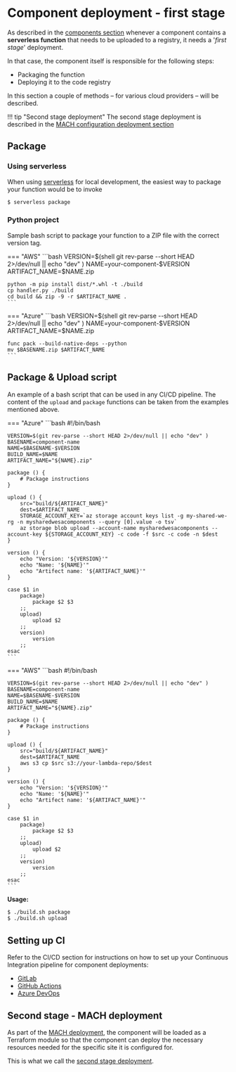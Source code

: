 # Component deployment - first stage

As described in the [components section](../../concepts/components/index.md)
whenever a component contains a **serverless function** that needs to be
uploaded to a registry, it needs a '*first stage*' deployment.

In that case, the component itself is responsible for the following steps:

- Packaging the function
- Deploying it to the code registry

In this section a couple of methods – for various cloud providers – will be described.

!!! tip "Second stage deployment"
    The second stage deployment is described in the [MACH configuration deployment section](./second-stage.md)

## Package

### Using serverless

When using [serverless](https://www.serverless.com) for local development, the
easiest way to package your function would be to invoke

```bash
$ serverless package
```

### Python project

Sample bash script to package your function to a ZIP file with the correct version tag.

=== "AWS"
    ```bash
    VERSION=$(shell git rev-parse --short HEAD 2>/dev/null || echo "dev" )
    NAME=your-component-$VERSION
    ARTIFACT_NAME=$NAME.zip

    python -m pip install dist/*.whl -t ./build
    cp handler.py ./build
    cd build && zip -9 -r $ARTIFACT_NAME .
    ```
=== "Azure"
    ```bash
    VERSION=$(shell git rev-parse --short HEAD 2>/dev/null || echo "dev" )
    NAME=your-component-$VERSION
    ARTIFACT_NAME=$NAME.zip

    func pack --build-native-deps --python
    mv $BASENAME.zip $ARTIFACT_NAME
    ```


## Package & Upload script

An example of a bash script that can be used in any CI/CD pipeline.
The content of the `upload` and `package` functions can be taken from the examples mentioned above.

=== "Azure"
    ```bash
    #!/bin/bash

    VERSION=$(git rev-parse --short HEAD 2>/dev/null || echo "dev" )
    BASENAME=component-name
    NAME=$BASENAME-$VERSION
    BUILD_NAME=$NAME
    ARTIFACT_NAME="${NAME}.zip"

    package () {
        # Package instructions
    }

    upload () {
        src="build/${ARTIFACT_NAME}"
        dest=$ARTIFACT_NAME
        STORAGE_ACCOUNT_KEY=`az storage account keys list -g my-shared-we-rg -n mysharedwesacomponents --query [0].value -o tsv`
        az storage blob upload --account-name mysharedwesacomponents --account-key ${STORAGE_ACCOUNT_KEY} -c code -f $src -c code -n $dest
    }

    version () {
        echo "Version: '${VERSION}'"
    	echo "Name: '${NAME}'"
    	echo "Artifect name: '${ARTIFACT_NAME}'"
    }

    case $1 in
        package)
            package $2 $3
        ;;
        upload)
            upload $2
        ;;
        version)
            version
        ;;
    esac
    ```
=== "AWS"
    ```bash
    #!/bin/bash

    VERSION=$(git rev-parse --short HEAD 2>/dev/null || echo "dev" )
    BASENAME=component-name
    NAME=$BASENAME-$VERSION
    BUILD_NAME=$NAME
    ARTIFACT_NAME="${NAME}.zip"

    package () {
        # Package instructions
    }

    upload () {
        src="build/${ARTIFACT_NAME}"
        dest=$ARTIFACT_NAME
        aws s3 cp $src s3://your-lambda-repo/$dest
    }

    version () {
        echo "Version: '${VERSION}'"
    	echo "Name: '${NAME}'"
    	echo "Artifect name: '${ARTIFACT_NAME}'"
    }

    case $1 in
        package)
            package $2 $3
        ;;
        upload)
            upload $2
        ;;
        version)
            version
        ;;
    esac
    ```

**Usage:**
```bash
$ ./build.sh package
$ ./build.sh upload
```
## Setting up CI

Refer to the CI/CD section for instructions on how to set up your Continuous
Integration pipeline for component deployments:

- [GitLab](../../howto/ci/gitlab.md#component-deployment)
- [GitHub Actions](../../howto/ci/github.md#component-deployment)
- [Azure DevOps](../../howto/ci/azure_devops.md#component-deployment)


## Second stage - MACH deployment

As part of the [MACH deployment](./index.md), the component will be
loaded as a Terraform module so that the component can deploy the necessary
resources needed for the specific site it is configured for.

This is what we call the [second stage deployment](./second-stage.md).

###
